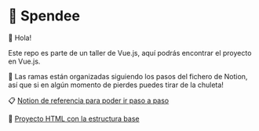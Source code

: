 # :money_with_wings: Spendee

:wave: Hola!

Este repo es parte de un taller de Vue.js, aquí podrás encontrar el proyecto en Vue.js.

:repeat: Las ramas están organizadas siguiendo los pasos del fichero de Notion, así que si en algún momento de pierdes puedes tirar de la chuleta!

:clipboard: [Notion de referencia para poder ir paso a paso](https://www.notion.so/pepeloper/Spendee-5765f5cc72914e25acc3b79c102a85d7)

:truck: [Proyecto HTML con la estructura base](https://github.com/pepeloper/spendee-html)
